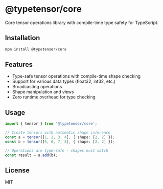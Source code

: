 # @typetensor/core

Core tensor operations library with compile-time type safety for TypeScript.

## Installation

```bash
npm install @typetensor/core
```

## Features

- Type-safe tensor operations with compile-time shape checking
- Support for various data types (float32, int32, etc.)
- Broadcasting operations
- Shape manipulation and views
- Zero runtime overhead for type checking

## Usage

```typescript
import { tensor } from '@typetensor/core';

// Create tensors with automatic shape inference
const a = tensor([1, 2, 3, 4], { shape: [2, 2] });
const b = tensor([5, 6, 7, 8], { shape: [2, 2] });

// Operations are type-safe - shapes must match
const result = a.add(b);
```

## License

MIT